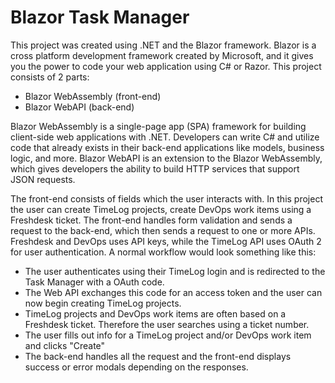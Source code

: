 # Blazor Task Manager

This project was created using .NET and the Blazor framework. 
Blazor is a cross platform development framework created by Microsoft, and it gives you the power to code your web application using C# or Razor. 
This project consists of 2 parts: 
- Blazor WebAssembly (front-end) 
- Blazor WebAPI (back-end) 

Blazor WebAssembly is a single-page app (SPA) framework for building client-side web applications with .NET. Developers can write C# and utilize code that already exists in their back-end applications like models, business logic, and more. 
Blazor WebAPI is an extension to the Blazor WebAssembly, which gives developers the ability to build HTTP services that support JSON requests. 

The front-end consists of fields which the user interacts with. In this project the user can create TimeLog projects, create DevOps work items using a Freshdesk ticket. The front-end handles form validation and sends a request to the back-end, which then sends a request to one or more APIs. 
Freshdesk and DevOps uses API keys, while the TimeLog API uses OAuth 2 for user authentication. 
A normal workflow would look something like this: 
- The user authenticates using their TimeLog login and is redirected to the Task Manager with a OAuth code. 
- The Web API exchanges this code for an access token and the user can now begin creating TimeLog projects. 
- TimeLog projects and DevOps work items are often based on a Freshdesk ticket. Therefore the user searches using a ticket number. 
- The user fills out info for a TimeLog project and/or DevOps work item and clicks "Create" 
- The back-end handles all the request and the front-end displays success or error modals depending on the responses.

